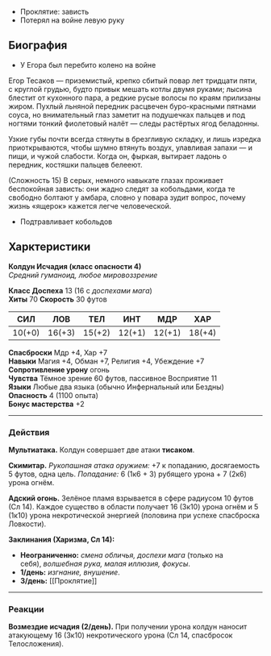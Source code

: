 * Проклятие: зависть
* Потерял на войне левую руку
## Биография

* У Егора был перебито колено на войне

Егор Тесаков — приземистый, крепко сбитый повар лет тридцати пяти, с круглой грудью, будто привык мешать котлы двумя руками; лысина блестит от кухонного пара, а редкие русые волосы по краям прилизаны жиром. Пухлый льняной передник расцвечен буро-красными пятнами соуса, но внимательный глаз заметит на подушечках пальцев и под ногтями тонкий фиолетовый налёт — следы растёртых ягод беладонны. 

Узкие губы почти всегда стянуты в брезгливую складку, и лишь изредка приоткрываются, чтобы шумно втянуть воздух, улавливая запахи — и пищи, и чужой слабости. Когда он, фыркая, вытирает ладонь о передник, костяшки пальцев белееют.

(Сложность 15)
В серых, немного навыкате глазах проживает беспокойная зависть: они жадно следят за кобольдами, когда те свободно болтают у амбара, словно у повара зудит вопрос, почему жизнь «ящерок» кажется легче человеческой. 

* Подтравливает кобольдов


## Харктеристики

**Колдун Исчадия (класс опасности 4)**  
_Средний гуманоид, любое мировоззрение_

**Класс Доспеха** 13 (16 с _доспехами мага_)  
**Хиты** 70
**Скорость** 30 футов

|СИЛ|ЛОВ|ТЕЛ|ИНТ|МДР|ХАР|
|---|---|---|---|---|---|
|10(+0)|16(+3)|15(+2)|12(+1)|12(+1)|18(+4)|

**Спасброски** Мдр +4, Хар +7  
**Навыки** Магия +4, Обман +7, Религия +4, Убеждение +7  
**Сопротивление урону** огонь  
**Чувства** Тёмное зрение 60 футов, пассивное Восприятие 11  
**Языки** Любые два языка (обычно Инфернальный или Бездны)  
**Опасность** 4 (1100 опыта)  
**Бонус мастерства** +2

---

### Действия

**Мультиатака.** Колдун совершает две атаки **тисаком**.

**Скимитар.** _Рукопашная атака оружием:_ +7 к попаданию, досягаемость 5 футов, одна цель. _Попадание:_ 6 (1к6 + 3) рубящего урона + 7 (2к6) урона огнём.

**Адский огонь.** Зелёное пламя взрывается в сфере радиусом 10 футов (Сл 14). Каждое существо в области получает 16 (3к10) урона огнём и 5 (1к10) урона некротической энергией (половина при успехе спасброска Ловкости).

**Заклинания (Харизма, Сл 14):**

- **Неограниченно:** _смена обличья, доспехи мага_ (только на себя), _волшебная рука, малая иллюзия, фокусы_.
- **1/день:** _изгнание, внушение_.
- **3/день:** [[Проклятие]]

---

### Реакции

**Возмездие исчадия (2/день).** При получении урона колдун наносит атакующему 16 (3к10) некротического урона (Сл 14, спасбросок Телосложения).